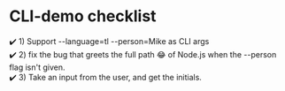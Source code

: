 # CLI-demo checklist

<p>
✔️ 1) Support --language=tl --person=Mike as CLI args </br>
✔️ 2) fix the bug that greets the full path 😂 of Node.js when the --person flag isn't given. </br>
✔️ 3) Take an input from the user, and get the initials. </br>
</p>
